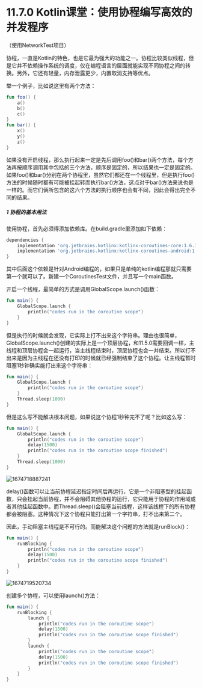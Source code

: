 # 11.7.0 Kotlin课堂：使用协程编写高效的并发程序

（使用NetworkTest项目）

协程，一直是Kotlin的特色，也是它最为强大的功能之一。协程比较类似线程，但是它并不依赖操作系统的调度，仅在编程语言的层面就能实现不同协程之间的转换。另外，它还有轻量，内存泄露更少，内置取消支持等优点。

举一个例子，比如说这里有两个方法：

```kotlin
fun foo() {
	a()
	b()
	c()
}
fun bar() {
	x()
	y()
	z()
}
```

如果没有开启线程，那么执行起来一定是先后调用foo()和bar()两个方法，每个方法再按顺序调用其中包括的三个方法，顺序是固定的，所以结果也一定是固定的。如果foo()和bar()分别在两个协程里，虽然它们都还在一个线程里，但是执行foo()方法的时候随时都有可能被挂起转而执行bar()方法，这点对于bar()方法来说也是一样的。而它们俩所包含的这六个方法的执行顺序也会有不同，因此会得出完全不同的结果。

##### 1 协程的基本用法

使用协程，首先必须得添加依赖库。在build.gradle里添加如下依赖：

```gradle
dependencies {
    implementation 'org.jetbrains.kotlinx:kotlinx-coroutines-core:1.6.1'
    implementation 'org.jetbrains.kotlinx:kotlinx-coroutines-android:1.6.1'
}
```

其中后面这个依赖是针对Android编程的，如果只是单纯的kotlin编程那就只需要第一个就可以了。新建一个CoroutinesTest文件，并且写一个main函数。

开启一个线程，最简单的方式是调用GlobalScope.launch()函数：

```kotlin
fun main() {
    GlobalScope.launch { 
        println("codes run in the coroutine scope")
    }
}
```

但是执行的时候就会发现，它实际上打不出来这个字符串。理由也很简单，GlobalScope.launch()创建的实际上是一个顶层协程，和11.5.0需要回调一样，主线程和顶层协程会一起运行，当主线程结束时，顶层协程也会一并结束。所以打不出来是因为主线程在还没有打印的时候就已经强制结束了这个协程。让主线程暂时阻塞1秒钟确实能打出来这个字符串：

```kotlin
fun main() {
    GlobalScope.launch {
        println("codes run in the coroutine scope")
    }
    Thread.sleep(1000)
}
```

但是这么写不能解决根本问题，如果说这个协程1秒钟完不了呢？比如这么写：

```kotlin
fun main() {
    GlobalScope.launch {
        println("codes run in the coroutine scope")
        delay(1500)
        println("codes run in the coroutine scope finished")
    }
    Thread.sleep(1000)
}
```

![1674718887241](image/11.7.0Kotlin课堂：使用协程编写高效的并发程序/1674718887241.png)

delay()函数可以让当前协程延迟指定时间后再运行，它是一个非阻塞型的挂起函数，只会挂起当前协程，并不会阻碍其他协程的运行，它只能用于协程的作用域或者其他挂起函数中。而Thread.sleep()会阻塞当前线程，这样该线程下的所有协程都会被阻塞。这种情况下这个协程只能打出第一个字符串，打不出来第二个。

因此，手动阻塞主线程是不可行的。而能解决这个问题的方法就是runBlock()：

```kotlin
fun main() {
    runBlocking {
        println("codes run in the coroutine scope")
        delay(1500)
        println("codes run in the coroutine scope finished")
    }
}
```

![1674719520734](image/11.7.0Kotlin课堂：使用协程编写高效的并发程序/1674719520734.png)

创建多个协程，可以使用launch()方法：

```kotlin
fun main() {
    runBlocking {
        launch {
            println("codes run in the coroutine scope")
            delay(1500)
            println("codes run in the coroutine scope finished")
        }
        launch {
            println("codes run in the coroutine scope")
            delay(1500)
            println("codes run in the coroutine scope finished")
        }
    }
}
```
